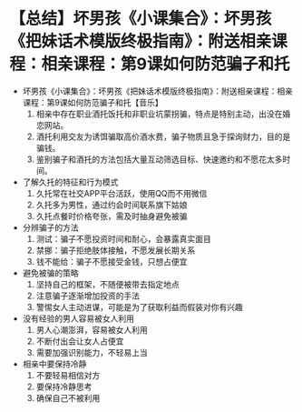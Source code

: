 # 【总结】坏男孩《小课集合》：坏男孩《把妹话术模版终极指南》：附送相亲课程：相亲课程：第9课如何防范骗子和托

-   坏男孩《小课集合》：坏男孩《把妹话术模版终极指南》：附送相亲课程：相亲课程：第9课如何防范骗子和托【音乐】
    1.  相亲中存在职业酒托饭托和非职业坑蒙拐骗，特点是特别主动，出没在婚恋网站。
    2.  酒托利用交友为诱饵骗取高价酒水费，骗子物质且急于探询财力，目的是骗钱。
    3.  鉴别骗子和酒托的方法包括大量互动筛选目标、快速邀约和不愿花太多时间。
-   了解久托的特征和行为模式
    1.  久托常在社交APP平台活跃，使用QQ而不用微信
    2.  久托多为男性，通过约会时间联系旗下姑娘
    3.  久托点餐时价格夸张，需及时抽身避免被骗
-   分辨骗子的方法
    1.  测试：骗子不愿投资时间和耐心，会暴露真实面目
    2.  禁挪：骗子拒绝肢体接触，不愿发展长期关系
    3.  钱不能给：骗子不愿接受金钱，只想占便宜
-   避免被骗的策略
    1.  坚持自己的框架，不随便被带去指定地点
    2.  注意骗子逐渐增加投资的手法
    3.  警惕女人主动进谋，可能是为了获取利益而假装对你有兴趣
-   没有经验的男人容易被女人利用
    1.  男人心潮澎湃，容易被女人利用
    2.  不断付出会让女人占便宜
    3.  需要加强识别能力，不轻易上当
-   相亲中要保持冷静
    1.  不要轻易相信对方
    2.  要保持冷静思考
    3.  确保自己不被利用